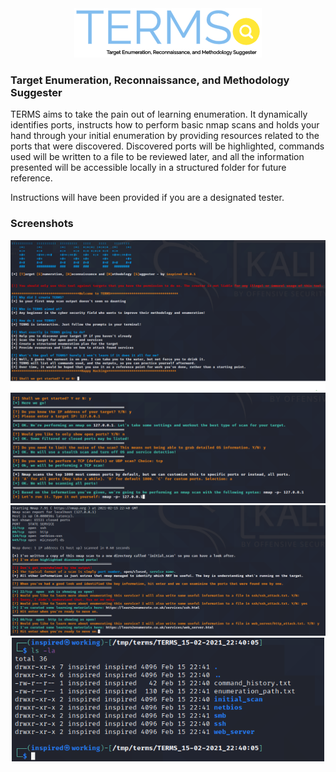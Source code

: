 <div style="text-align:center"><img src="https://github.com/0xskunk/terms/blob/main/images/logo.png"/> </div>

### Target Enumeration, Reconnaissance, and Methodology Suggester 

TERMS aims to take the pain out of learning enumeration. It dynamically identifies ports, instructs how to perform basic nmap scans and holds your hand through your initial enumeration by providing resources related to the ports that were discovered. Discovered ports will be highlighted, commands used will be written to a file to be reviewed later, and all the information presented will be accessible locally in a structured folder for future reference. 

Instructions will have been provided if you are a designated tester.

### Screenshots

<div style="text-align:center"><img src="https://github.com/0xskunk/terms/blob/main/images/welcome.png"/ width="700"> </div>

<div style="text-align:center"><img src="https://github.com/0xskunk/terms/blob/main/images/qs.png"/width="700"> </div>

<div style="text-align:center"><img src="https://github.com/0xskunk/terms/blob/main/images/runs.png"/width="700"> </div>

<div style="text-align:center"><img src="https://github.com/0xskunk/terms/blob/main/images/xx.png"/width="500"> </div>
